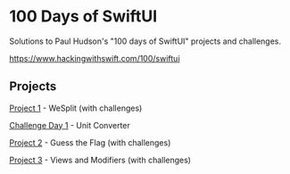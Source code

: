 # 100 Days of SwiftUI

Solutions to Paul Hudson's "100 days of SwiftUI" projects and challenges.

https://www.hackingwithswift.com/100/swiftui


Projects                                                                                                                                                          
---                                                                                                                                                                         
[Project 1](WeSplit) - WeSplit (with challenges)

[Challenge Day 1](UnitConverter) - Unit Converter 

[Project 2](GuessTheFlag) - Guess the Flag (with challenges)

[Project 3](ViewsAndModifiers) - Views and Modifiers (with challenges)
